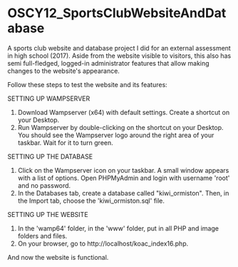 # OSCY12_SportsClubWebsiteAndDatabase
A sports club website and database project I did for an external assessment in high school (2017). Aside from the website visible to visitors, this also has semi full-fledged, logged-in administrator features that allow making changes to the website's appearance.

Follow these steps to test the website and its features:

SETTING UP WAMPSERVER
1. Download Wampserver (x64) with default settings. Create a shortcut on your Desktop.
2. Run Wampserver by double-clicking on the shortcut on your Desktop. You should see the Wampserver logo around the right area of your taskbar. Wait for it to turn green.

SETTING UP THE DATABASE
1. Click on the Wampserver icon on your taskbar. A small window appears with a list of options. Open PHPMyAdmin and login with username 'root' and no password.
2. In the Databases tab, create a database called "kiwi_ormiston". Then, in the Import tab, choose the 'kiwi_ormiston.sql' file.

SETTING UP THE WEBSITE
1. In the 'wamp64' folder, in the 'www' folder, put in all PHP and image folders and files.
2. On your browser, go to http://localhost/koac_index16.php.

And now the website is functional.
